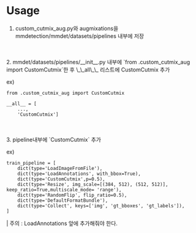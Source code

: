# Usage
1. custom_cutmix_aug.py와 augmixations을 mmdetection/mmdet/datasets/pipelines 내부에 저장
<br>
<br>
2. mmdet/datasets/pipelines/__init__.py 내부에 `from .custom_cutmix_aug import CustomCutmix`한 후 \_\_all\_\_ 리스트에 CustomCutmix 추가

ex)
```python3
from .custom_cutmix_aug import CustomCutmix

__all__ = [
    ...,
    'CustomCutmix']
```
<br>
<br>
3. pipeline내부에 `CustomCutmix` 추가

ex)
```python3
train_pipeline = [
    dict(type='LoadImageFromFile'),
    dict(type='LoadAnnotations', with_bbox=True),
    dict(type='CustomCutmix',p=0.5),
    dict(type='Resize', img_scale=[(384, 512), (512, 512)], keep_ratio=True,multiscale_mode= 'range'),
    dict(type='RandomFlip', flip_ratio=0.5),       
    dict(type='DefaultFormatBundle'),
    dict(type='Collect', keys=['img', 'gt_bboxes', 'gt_labels']),
]
``` 

| 주의 : LoadAnnotations 앞에 추가해줘야 한다.